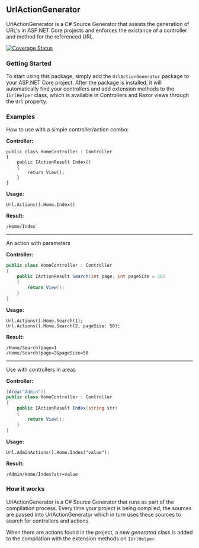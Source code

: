 ## UrlActionGenerator

UrlActionGenerator is a C# Source Generator that assists the generation of URL's in ASP.NET Core projects
and enforces the existance of a controller and method for the referenced URL.

[![Coverage Status](https://coveralls.io/repos/github/sleeuwen/UrlActionGenerator/badge.svg?branch=master)](https://coveralls.io/github/sleeuwen/UrlActionGenerator?branch=master)

### Getting Started

To start using this package, simply add the `UrlActionGenerator` package to your ASP.NET Core project.
After the package is installed, it will automatically find your controllers and add extension methods to
the `IUrlHelper` class, which is available in Controllers and Razor views through the `Url` property.

### Examples

How to use with a simple controller/action combo:

**Controller:**
```
public class HomeController : Controller
{
    public IActionResult Index()
    {
        return View();
    }
}
```

**Usage:**
```
Url.Actions().Home.Index()
```

**Result:**
```
/Home/Index
```

-----

An action with parameters

**Controller:**
```csharp
public class HomeController : Controller
{
    public IActionResult Search(int page, int pageSize = 20)
    {
        return View();
    }
}
```

**Usage:**
```
Url.Actions().Home.Search(1);
Url.Actions().Home.Search(2, pageSize: 50);
```

**Result:**
```
/Home/Search?page=1
/Home/Search?page=2&pageSize=50
```

-----

Use with controllers in areas

**Controller:**
```csharp
[Area("Admin")]
public class HomeController : Controller
{
    public IActionResult Index(string str)
    {
        return View();
    }
}
```

**Usage:**
```
Url.AdminActions().Home.Index("value");
```

**Result:**
```
/Admin/Home/Index?str=value
```


### How it works

UrlActionGenerator is a C# Source Generator that runs as part of the compilation process. Every time
your project is being compiled, the sources are passed into UrlActionGenerator which in turn uses these
sources to search for controllers and actions.

When there are actions found in the project, a new _generated_ class is added to the compilation with
the extension methods on `IUrlHelper`.
